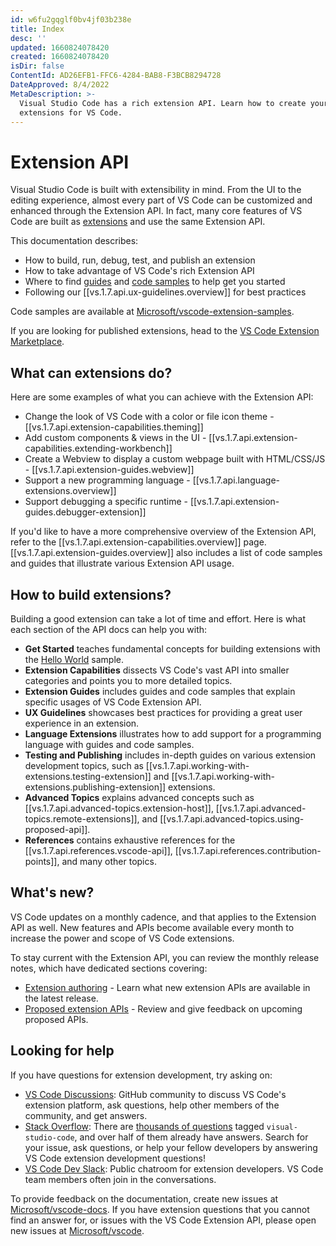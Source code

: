```yaml
---
id: w6fu2gqglf0bv4jf03b238e
title: Index
desc: ''
updated: 1660824078420
created: 1660824078420
isDir: false
ContentId: AD26EFB1-FFC6-4284-BAB8-F3BCB8294728
DateApproved: 8/4/2022
MetaDescription: >-
  Visual Studio Code has a rich extension API. Learn how to create your own
  extensions for VS Code.
---
```


# Extension API

Visual Studio Code is built with extensibility in mind. From the UI to the editing experience, almost every part of VS Code can be customized and enhanced through the Extension API. In fact, many core features of VS Code are built as [extensions](https://github.com/microsoft/vscode/tree/main/extensions) and use the same Extension API.

This documentation describes:

* How to build, run, debug, test, and publish an extension
* How to take advantage of VS Code's rich Extension API
* Where to find [guides](https://code.visualstudio.com/api/extension-guides/overview) and [code samples](https://github.com/microsoft/vscode-extension-samples) to help get you started
* Following our [[vs.1.7.api.ux-guidelines.overview]] for best practices

Code samples are available at [Microsoft/vscode-extension-samples](https://github.com/microsoft/vscode-extension-samples).

If you are looking for published extensions, head to the [VS Code Extension Marketplace](https://marketplace.visualstudio.com/vscode).

## What can extensions do?

Here are some examples of what you can achieve with the Extension API:

* Change the look of VS Code with a color or file icon theme - [[vs.1.7.api.extension-capabilities.theming]]
* Add custom components & views in the UI - [[vs.1.7.api.extension-capabilities.extending-workbench]]
* Create a Webview to display a custom webpage built with HTML/CSS/JS - [[vs.1.7.api.extension-guides.webview]]
* Support a new programming language - [[vs.1.7.api.language-extensions.overview]]
* Support debugging a specific runtime - [[vs.1.7.api.extension-guides.debugger-extension]]

If you'd like to have a more comprehensive overview of the Extension API, refer to the [[vs.1.7.api.extension-capabilities.overview]] page. [[vs.1.7.api.extension-guides.overview]] also includes a list of code samples and guides that illustrate various Extension API usage.

## How to build extensions?

Building a good extension can take a lot of time and effort. Here is what each section of the API docs can help you with:

* **Get Started** teaches fundamental concepts for building extensions with the [Hello World](https://github.com/microsoft/vscode-extension-samples/tree/main/helloworld-sample) sample.
* **Extension Capabilities** dissects VS Code's vast API into smaller categories and points you to more detailed topics.
* **Extension Guides** includes guides and code samples that explain specific usages of VS Code Extension API.
* **UX Guidelines** showcases best practices for providing a great user experience in an extension.
* **Language Extensions** illustrates how to add support for a programming language with guides and code samples.
* **Testing and Publishing** includes in-depth guides on various extension development topics, such as [[vs.1.7.api.working-with-extensions.testing-extension]] and [[vs.1.7.api.working-with-extensions.publishing-extension]] extensions.
* **Advanced Topics** explains advanced concepts such as [[vs.1.7.api.advanced-topics.extension-host]], [[vs.1.7.api.advanced-topics.remote-extensions]], and [[vs.1.7.api.advanced-topics.using-proposed-api]].
* **References** contains exhaustive references for the [[vs.1.7.api.references.vscode-api]], [[vs.1.7.api.references.contribution-points]], and many other topics.

## What's new?

VS Code updates on a monthly cadence, and that applies to the Extension API as well. New features and APIs become available every month to increase the power and scope of VS Code extensions.

To stay current with the Extension API, you can review the monthly release notes, which have dedicated sections covering:

* [Extension authoring](https://code.visualstudio.com/updates#_extension-authoring) - Learn what new extension APIs are available in the latest release.
* [Proposed extension APIs](https://code.visualstudio.com/updates#_proposed-extension-apis) - Review and give feedback on upcoming proposed APIs.

## Looking for help

If you have questions for extension development, try asking on:

* [VS Code Discussions](https://github.com/microsoft/vscode-discussions): GitHub community to discuss VS Code's extension platform, ask questions, help other members of the community, and get answers.
* [Stack Overflow](https://stackoverflow.com/questions/tagged/visual-studio-code): There are [thousands of questions](https://stackoverflow.com/questions/tagged/visual-studio-code) tagged `visual-studio-code`, and over half of them already have answers. Search for your issue, ask questions, or help your fellow developers by answering VS Code extension development questions!
* [VS Code Dev Slack](https://aka.ms/vscode-dev-community): Public chatroom for extension developers. VS Code team members often join in the conversations.

To provide feedback on the documentation, create new issues at [Microsoft/vscode-docs](https://github.com/microsoft/vscode-docs/issues).
If you have extension questions that you cannot find an answer for, or issues with the VS Code Extension API, please open new issues at [Microsoft/vscode](https://github.com/microsoft/vscode/issues).
